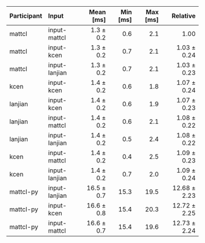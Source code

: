 | Participant | Input | Mean [ms] | Min [ms] | Max [ms] | Relative |
|:---|:---|---:|---:|---:|---:|
| mattcl | input-mattcl | 1.3 ± 0.2 | 0.6 | 2.1 | 1.00 |
| mattcl | input-kcen | 1.3 ± 0.2 | 0.7 | 2.1 | 1.03 ± 0.24 |
| mattcl | input-lanjian | 1.3 ± 0.2 | 0.7 | 2.1 | 1.03 ± 0.23 |
| kcen | input-kcen | 1.4 ± 0.2 | 0.6 | 1.8 | 1.07 ± 0.24 |
| lanjian | input-kcen | 1.4 ± 0.2 | 0.6 | 1.9 | 1.07 ± 0.23 |
| lanjian | input-mattcl | 1.4 ± 0.2 | 0.6 | 2.1 | 1.08 ± 0.22 |
| lanjian | input-lanjian | 1.4 ± 0.2 | 0.5 | 2.4 | 1.08 ± 0.22 |
| kcen | input-mattcl | 1.4 ± 0.2 | 0.4 | 2.5 | 1.09 ± 0.23 |
| kcen | input-lanjian | 1.4 ± 0.2 | 0.7 | 2.0 | 1.09 ± 0.24 |
| mattcl-py | input-lanjian | 16.5 ± 0.7 | 15.3 | 19.5 | 12.68 ± 2.23 |
| mattcl-py | input-kcen | 16.6 ± 0.8 | 15.4 | 20.3 | 12.72 ± 2.25 |
| mattcl-py | input-mattcl | 16.6 ± 0.7 | 15.4 | 19.6 | 12.73 ± 2.24 |
